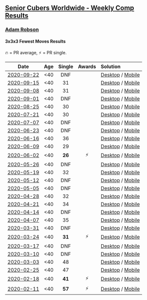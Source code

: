 <style>table {white-space: nowrap;}</style>

## [Senior Cubers Worldwide - Weekly Comp Results](/scw-comp/results/)
### [Adam Robson](README.md)
#### 3x3x3 Fewest Moves Results

<span style="white-space: nowrap;">🔥 = PR average</span>, <span style="white-space: nowrap;">⚡ = PR single</span>.

| Date | Age | Single | Awards | Solution |
| :--: | :--: | :--: | :--: | :-- |
| [2020-09-22](../../results/2020-09-22/333fm.md) | <40 | DNF |  | [Desktop](https://www.facebook.com/events/793763071442450/permalink/798564097629014) / [Mobile](https://m.facebook.com/events/793763071442450?view=permalink&id=798564097629014) |
| [2020-09-15](../../results/2020-09-15/333fm.md) | <40 | 31 |  | [Desktop](https://www.facebook.com/events/1208440286201159/permalink/1209199369458584) / [Mobile](https://m.facebook.com/events/1208440286201159?view=permalink&id=1209199369458584) |
| [2020-09-08](../../results/2020-09-08/333fm.md) | <40 | 31 |  | [Desktop](https://www.facebook.com/events/328891351562846/permalink/329919588126689) / [Mobile](https://m.facebook.com/events/328891351562846?view=permalink&id=329919588126689) |
| [2020-09-01](../../results/2020-09-01/333fm.md) | <40 | DNF |  | [Desktop](https://www.facebook.com/events/2722940861324520/permalink/2727197250898881) / [Mobile](https://m.facebook.com/events/2722940861324520?view=permalink&id=2727197250898881) |
| [2020-08-25](../../results/2020-08-25/333fm.md) | <40 | 30 |  | [Desktop](https://www.facebook.com/events/599329904283159/permalink/602657533950396) / [Mobile](https://m.facebook.com/events/599329904283159?view=permalink&id=602657533950396) |
| [2020-07-21](../../results/2020-07-21/333fm.md) | <40 | 30 |  | [Desktop](https://www.facebook.com/events/720490528496412/permalink/721367741742024) / [Mobile](https://m.facebook.com/events/720490528496412?view=permalink&id=721367741742024) |
| [2020-07-07](../../results/2020-07-07/333fm.md) | <40 | DNF |  | [Desktop](https://www.facebook.com/events/881997795616111/permalink/882722368876987) / [Mobile](https://m.facebook.com/events/881997795616111?view=permalink&id=882722368876987) |
| [2020-06-23](../../results/2020-06-23/333fm.md) | <40 | DNF |  | [Desktop](https://www.facebook.com/events/284763775909443/permalink/288363335549487) / [Mobile](https://m.facebook.com/events/284763775909443?view=permalink&id=288363335549487) |
| [2020-06-16](../../results/2020-06-16/333fm.md) | <40 | 36 |  | [Desktop](https://www.facebook.com/events/753945178677521/permalink/754313368640702) / [Mobile](https://m.facebook.com/events/753945178677521?view=permalink&id=754313368640702) |
| [2020-06-09](../../results/2020-06-09/333fm.md) | <40 | 29 |  | [Desktop](https://www.facebook.com/events/855783411578420/permalink/856901441466617) / [Mobile](https://m.facebook.com/events/855783411578420?view=permalink&id=856901441466617) |
| [2020-06-02](../../results/2020-06-02/333fm.md) | <40 | **26** | ⚡ | [Desktop](https://www.facebook.com/events/3920457157996941/permalink/3937885802920743) / [Mobile](https://m.facebook.com/events/3920457157996941?view=permalink&id=3937885802920743) |
| [2020-05-26](../../results/2020-05-26/333fm.md) | <40 | DNF |  | [Desktop](https://www.facebook.com/events/2622968941252005/permalink/2624514677764098) / [Mobile](https://m.facebook.com/events/2622968941252005?view=permalink&id=2624514677764098) |
| [2020-05-19](../../results/2020-05-19/333fm.md) | <40 | 32 |  | [Desktop](https://www.facebook.com/events/568280284126471/permalink/568550517432781) / [Mobile](https://m.facebook.com/events/568280284126471?view=permalink&id=568550517432781) |
| [2020-05-12](../../results/2020-05-12/333fm.md) | <40 | DNF |  | [Desktop](https://www.facebook.com/events/2563130363933815/permalink/2563354400578078) / [Mobile](https://m.facebook.com/events/2563130363933815?view=permalink&id=2563354400578078) |
| [2020-05-05](../../results/2020-05-05/333fm.md) | <40 | DNF |  | [Desktop](https://www.facebook.com/events/271150663928664/permalink/272946070415790) / [Mobile](https://m.facebook.com/events/271150663928664?view=permalink&id=272946070415790) |
| [2020-04-28](../../results/2020-04-28/333fm.md) | <40 | 32 |  | [Desktop](https://www.facebook.com/events/339284923718995/permalink/340722156908605) / [Mobile](https://m.facebook.com/events/339284923718995?view=permalink&id=340722156908605) |
| [2020-04-21](../../results/2020-04-21/333fm.md) | <40 | 34 |  | [Desktop](https://www.facebook.com/events/573932290186676/permalink/575276710052234) / [Mobile](https://m.facebook.com/events/573932290186676?view=permalink&id=575276710052234) |
| [2020-04-14](../../results/2020-04-14/333fm.md) | <40 | DNF |  | [Desktop](https://www.facebook.com/events/1537311246473343/permalink/1538327449705056) / [Mobile](https://m.facebook.com/events/1537311246473343?view=permalink&id=1538327449705056) |
| [2020-04-07](../../results/2020-04-07/333fm.md) | <40 | 35 |  | [Desktop](https://www.facebook.com/events/253518435802861/permalink/253622479125790) / [Mobile](https://m.facebook.com/events/253518435802861?view=permalink&id=253622479125790) |
| [2020-03-31](../../results/2020-03-31/333fm.md) | <40 | DNF |  | [Desktop](https://www.facebook.com/events/500266387310754/permalink/501846950486031) / [Mobile](https://m.facebook.com/events/500266387310754?view=permalink&id=501846950486031) |
| [2020-03-24](../../results/2020-03-24/333fm.md) | <40 | **31** | ⚡ | [Desktop](https://www.facebook.com/events/500266387310754/permalink/501846950486031) / [Mobile](https://m.facebook.com/events/500266387310754?view=permalink&id=501846950486031) |
| [2020-03-17](../../results/2020-03-17/333fm.md) | <40 | DNF |  | [Desktop](https://www.facebook.com/events/210706923625115/permalink/212164103479397) / [Mobile](https://m.facebook.com/events/210706923625115?view=permalink&id=212164103479397) |
| [2020-03-10](../../results/2020-03-10/333fm.md) | <40 | DNF |  | [Desktop](https://www.facebook.com/events/640532176759268/permalink/641414366671049) / [Mobile](https://m.facebook.com/events/640532176759268?view=permalink&id=641414366671049) |
| [2020-03-03](../../results/2020-03-03/333fm.md) | <40 | 48 |  | [Desktop](https://www.facebook.com/events/235909040903027/permalink/238294293997835) / [Mobile](https://m.facebook.com/events/235909040903027?view=permalink&id=238294293997835) |
| [2020-02-25](../../results/2020-02-25/333fm.md) | <40 | 47 |  | [Desktop](https://www.facebook.com/events/215751886207638/permalink/218167222632771) / [Mobile](https://m.facebook.com/events/215751886207638?view=permalink&id=218167222632771) |
| [2020-02-18](../../results/2020-02-18/333fm.md) | <40 | **41** | ⚡ | [Desktop](https://www.facebook.com/groups/1604105099735401/permalink/2146673152145257) / [Mobile](https://m.facebook.com/groups/1604105099735401?view=permalink&id=2146673152145257) |
| [2020-02-11](../../results/2020-02-11/333fm.md) | <40 | **57** | ⚡ | [Desktop](https://www.facebook.com/groups/1604105099735401/permalink/2138923996253506) / [Mobile](https://m.facebook.com/groups/1604105099735401?view=permalink&id=2138923996253506) |


<!-- Global site tag (gtag.js) - Google Analytics -->
<script async src="https://www.googletagmanager.com/gtag/js?id=UA-86348435-3"></script>
<script>window.dataLayer = window.dataLayer || []; function gtag() {dataLayer.push(arguments);} gtag('js', new Date()); gtag('config', 'UA-86348435-3');</script>
